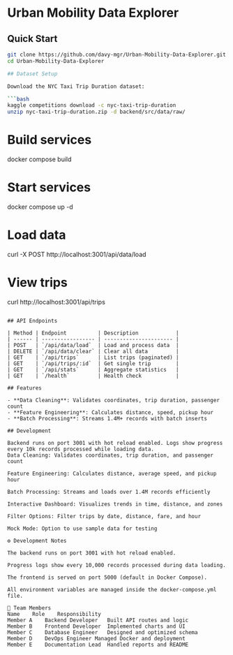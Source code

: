 # Urban Mobility Data Explorer


## Quick Start

```bash
git clone https://github.com/davy-mgr/Urban-Mobility-Data-Explorer.git
cd Urban-Mobility-Data-Explorer

## Dataset Setup

Download the NYC Taxi Trip Duration dataset:

```bash
kaggle competitions download -c nyc-taxi-trip-duration
unzip nyc-taxi-trip-duration.zip -d backend/src/data/raw/
```

# Build services
docker compose build
# Start services
docker compose up -d

# Load data
curl -X POST http://localhost:3001/api/data/load

# View trips
curl http://localhost:3001/api/trips
```

## API Endpoints

| Method | Endpoint          | Description            |
| ------ | ----------------- | ---------------------- |
| POST   | `/api/data/load`  | Load and process data  |
| DELETE | `/api/data/clear` | Clear all data         |
| GET    | `/api/trips`      | List trips (paginated) |
| GET    | `/api/trips/:id`  | Get single trip        |
| GET    | `/api/stats`      | Aggregate statistics   |
| GET    | `/health`         | Health check           |

## Features

- **Data Cleaning**: Validates coordinates, trip duration, passenger count
- **Feature Engineering**: Calculates distance, speed, pickup hour
- **Batch Processing**: Streams 1.4M+ records with batch inserts

## Development

Backend runs on port 3001 with hot reload enabled. Logs show progress every 10k records processed while loading data.
Data Cleaning: Validates coordinates, trip duration, and passenger count

Feature Engineering: Calculates distance, average speed, and pickup hour

Batch Processing: Streams and loads over 1.4M records efficiently

Interactive Dashboard: Visualizes trends in time, distance, and zones

Filter Options: Filter trips by date, distance, fare, and hour

Mock Mode: Option to use sample data for testing

⚙️ Development Notes

The backend runs on port 3001 with hot reload enabled.

Progress logs show every 10,000 records processed during data loading.

The frontend is served on port 5000 (default in Docker Compose).

All environment variables are managed inside the docker-compose.yml file.

👥 Team Members
Name	Role	Responsibility
Member A	Backend Developer	Built API routes and logic
Member B	Frontend Developer	Implemented charts and UI
Member C	Database Engineer	Designed and optimized schema
Member D	DevOps Engineer	Managed Docker and deployment
Member E	Documentation Lead	Handled reports and README

